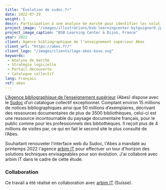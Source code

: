 ```yaml
---
title: "Évolution de sudoc.fr"
date: 2022-07-29
weight: 1
descr: Participation à une analyse de marché pour identifier les solutions techniques pertinentes pour le portail de découverte du catalogue collectif de l'enseignement supérieur français.
project_image: "/images/illustrations/bsb-learningcenter-bytguignard.jpg"
project_image_caption: "BSB Learning Center à Dijon, France"
year: 2022
client: Agence bibliographique de l’enseignement supérieur Abes
client_url: "https://abes.fr/"
client_logo: "/images/clients/logo-abes-base.svg"
keywords: 
 - Analyse de marché
 - Stratégie logicielle
 - Portail découverte
 - Catalogue collectif
lang: Français
ref: abes
---
```


[L’Agence bibliographique de l’enseignement supérieur](https://abes.fr/) (Abes) dispose avec le [Sudoc](http://www.sudoc.abes.fr) d’un catalogue collectif exceptionnel. Comptant environ 15 millions de notices bibliographiques ainsi que 50 millions d’exemplaires, décrivant des ressources documentaires de plus de 3500 bibliothèques, celui-ci est une ressource incontournable du paysage documentaire français, pour le public comme pour les professionnels des bibliothèques. Il reçoit plus de 4 millions de visites par, ce qui en fait le second site le plus consulté de l’Abes.

Souhaitant renouveler l'interface web du Sudoc, l'Abes a mandaté au printemps 2022 l'agence [arbim IT](https://arbim.ch/projets/evolution-de-sudoc-fr/) pour effectuer un tour d'horizon des solutions techniques envisageables
pour son évolution. J'ai collaboré avec arbim IT dans le cadre de cette étude.

### Collaboration

Ce travail a été réalisé en collaboration avec [arbim IT](https://arbim.ch/projets/evolution-de-sudoc-fr/) (Suisse).